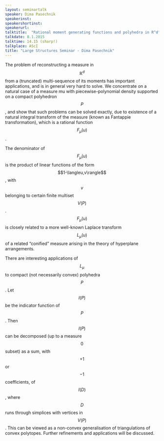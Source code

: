 ```yaml
---
layout: seminartalk
speaker: Dima Pasechnik
speakerinst: 
speakershortinst: 
speakerurl: 
talktitle:  "Rational moment generating functions and polyhedra in R^d"
talkdate: 8.1.2015
talktime: 14.15 (sharp!)
talkplace: AScI
title: "Large Structures Seminar - Dima Pasechnik"
---
```


The problem of reconstructing a measure in $$\mathbb{R}^d$$ from a (truncated)
multi-sequence of its moments has important applications, and is in
general very hard to solve. We concentrate on a natural case of a
measure mu with piecewise-polynomial density supported on a compact
polyhedron $$P$$, and show that such problems can be solved exactly, due
to existence of a natural integral transform of the measure (known as
Fantappie transformation), which is a rational function $$F_\mu(u)$$.

The denominator of $$F_\mu(u)$$ is the product of linear functions of the
form $$1-\langleu,v\rangle$$, with $$v$$ belonging to certain finite multiset $$V(P)$$.
$$F_\mu(u)$$ is closely related to a more well-known Laplace transform
$$L_\mu(u)$$ of a related “conified” measure arising in the theory of
hyperplane arrangements.

There are interesting applications of $$L_\mu$$ to compact (not
necessarily convex) polyhedra $$P$$. Let $$I(P)$$ be the indicator function of
$$P$$. Then $$I(P)$$ can be decomposed (up to a measure $$0$$ subset) as a sum,
with $$+1$$ or $$-1$$ coefficients, of $$I(D)$$, where $$D$$ runs through simplices
with vertices in $$V(P)$$. This can be viewed as a non-convex
generalisation of triangulations of convex polytopes. Further
refinements and applications will be discussed.
